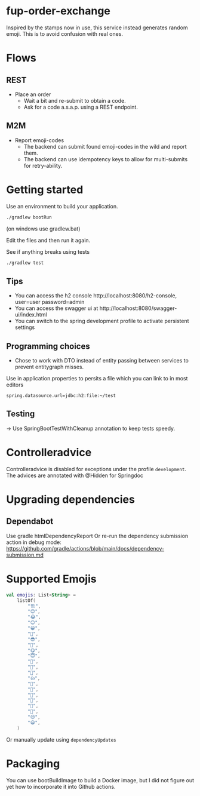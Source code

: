 # fup-order-exchange
Inspired by the stamps now in use, this service instead generates random emoji.
This is to avoid confusion with real ones.

# Flows
## REST
- Place an order 
  - Wait a bit and re-submit to obtain a code.
  - Ask for a code a.s.a.p. using a REST endpoint.

## M2M
- Report emoji-codes
  - The backend can submit found emoji-codes in the wild and report them.
  - The backend can use idempotency keys to allow for multi-submits for retry-ability.

# Getting started
Use an environment to build your application.
```bash
./gradlew bootRun
```
(on windows use gradlew.bat)

Edit the files and then run it again.

See if anything breaks using tests
```bash
./gradlew test
```

## Tips
- You can access the h2 console http://localhost:8080/h2-console, user=user password=admin
- You can access the swagger ui at http://localhost:8080/swagger-ui/index.html
- You can switch to the spring development profile to activate persistent settings

## Programming choices
- Chose to work with DTO instead of entity passing between services to prevent entitygraph misses.

Use in application.properties to persits a file which you can link to in most editors
```
spring.datasource.url=jdbc:h2:file:~/test
```

## Testing
-> Use SpringBootTestWithCleanup annotation to keep tests speedy.

# Controlleradvice
Controlleradvice is disabled for exceptions under the profile `development`. The advices are annotated with @Hidden for Springdoc

# Upgrading dependencies
## Dependabot
Use gradle htmlDependencyReport
Or re-run the dependency submission action in debug mode:
https://github.com/gradle/actions/blob/main/docs/dependency-submission.md

# Supported Emojis
```kotlin
val emojis: List<String> =
    listOf(
        "🏗️",
        "😊",
        "😂",
        "😌",
        "😁",
        "🙏",
        "😎",
        "💪",
        "😋",
        "😇",
        "🎉",
        "🙌",
        "🤘",
        "👍",
        "🤑",
        "🤩",
        "🤪",
        "🤠",
        "🥳",
        "🤤",
        "😍",
        "😀",
    )
```

Or manually update using `dependencyUpdates`

# Packaging
You can use bootBuildImage to build a Docker image, but I did not figure out yet how to incorporate it into Github actions.
